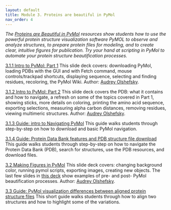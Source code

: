 ```yaml
---
layout: default
title: Module 3. Proteins are beautiful in PyMol
nav_order: 4
---
```



*The [Proteins are Beautiful in PyMol](https://drive.google.com/drive/folders/1ZXtbVunwsrEZOY5HvWhG9U3y0XClnuOR?usp=sharing) resources show students how to use the powerful protein structure visualization software PyMOL to observe and analyze structures, to prepare protein files for modeling, and to create clear, intuitive figures for publication. Try your hand at scripting in PyMol to automate your protein structure beautification processes.* 

[3.1.1 Intro to PyMol: Part 1](https://docs.google.com/presentation/d/1rAeOK6Y7dF7esyMBEIFVVoxy66NLAUp7BowvxlSdLfk/edit?usp=sharing)
This slide deck covers: downloading PyMol, loading PDBs with the GUI and with Fetch command, mouse controls/trackpad shortcuts, displaying sequence, selecting and finding residues, recoloring, the PyMol Wiki. Author: [Audrey Olshefsky](audreyo@uw.edu). 

[3.1.2 Intro to PyMol: Part 2](https://docs.google.com/presentation/d/1W3LfVqxTSo-K45yyMFlpCX4mlMKi0SiD0Kvj2y6mBqo/edit?usp=sharing)
This slide deck covers the PDB: what it contains and how to navigate, a refresh on some of the topics covered in Part 1, showing sticks, more details on coloring, printing the amino acid sequence, exporting selections, measuring alpha carbon distances, removing residues, viewing multimeric structures. Author: [Audrey Olshefsky](audreyo@uw.edu).

[3.1.3 Guide: intro to Navigating PyMol](https://docs.google.com/document/d/1G9fq15GHl9QXKYZjL9Kbp0M1SRQ2BUKBKSGmHykdcOo/edit?usp=sharing)
This guide walks students through step-by-step on how to download and basic PyMol navigation. 

[3.1.4 Guide: Protein Data Bank features and PDB structure file download](https://docs.google.com/document/d/1b3boIUOdT702ne28459x03jarjG7L7MHUoDGSBCRCxE/edit?usp=sharing)
This guide walks students through step-by-step on how to navigate the Protein Data Bank (PDB), search for structures, use the PDB resources, and download files. 

[3.2 Making Figures in PyMol](https://docs.google.com/presentation/d/1sXc2fh2LAdbY4UoMd2qMn9TDkM5AsaoPdXTuXzrQYPQ/edit?usp=sharing)
This slide deck covers: changing background color, running pymol scripts, exporting images, creating new objects. The last few slides in [this deck](https://docs.google.com/presentation/d/1Zmt7bmToAh1LMnJfKCVLVpueAKmCB3Y6refPfY8KDKk/edit?usp=sharing) show examples of pre- and post- PyMol beautification processes. Author: [Audrey Olshefsky](audreyo@uw.edu).

[3.3 Guide: PyMol visualization differences between aligned protein structure files](https://docs.google.com/document/d/1BnpYpiJFsHOVpLnfHfR78ttt7np_XxEyNqWjZxpYOxs/edit?usp=sharing)
This short guide walks students through how to align two structures and how to highlight some of the variations.
